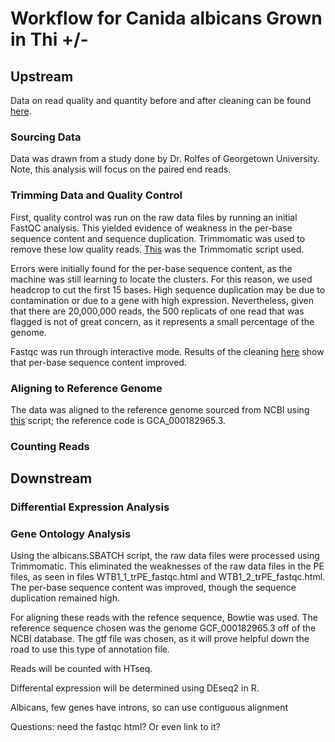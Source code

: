 # Workflow for Canida albicans Grown in Thi +/- 

## Upstream

Data on read quality and quantity before and after cleaning can be found [here](https://docs.google.com/spreadsheets/d/1AOa-XaTzR_PKMIRQDmu8oDTmawXXnkIwEjKOQkNC7Vs/edit?gid=0#gid=0).

### Sourcing Data

Data was drawn from a study done by Dr. Rolfes of Georgetown University. Note, this analysis will focus on the paired end reads.

### Trimming Data and Quality Control

First, quality control was run on the raw data files by running an initial FastQC analysis. This yielded evidence of weakness in the per-base sequence content and sequence duplication. Trimmomatic was used to remove these low quality reads. [This](https://github.com/dpb85/RNAseq-Project/blob/main/albicans.SBATCH) was the Trimmomatic script used.

Errors were initially found for the per-base sequence content, as the machine was still learning to locate the clusters. For this reason, we used headcrop to cut the first 15 bases. High sequence duplication may be due to contamination or due to a gene with high expression. Nevertheless, given that there are 20,000,000 reads, the 500 replicats of one read that was flagged is not of great concern, as it represents a small percentage of the genome.

Fastqc was run through interactive mode. Results of the cleaning [here](https://docs.google.com/spreadsheets/d/1AOa-XaTzR_PKMIRQDmu8oDTmawXXnkIwEjKOQkNC7Vs/edit?gid=0#gid=0) show that per-base sequence content improved.

### Aligning to Reference Genome

The data was aligned to the reference genome sourced from NCBI using [this](https://github.com/dpb85/RNAseq-Project/blob/main/alb_bowtie.SBATCH) script; the reference code is GCA_000182965.3.

### Counting Reads

## Downstream

### Differential Expression Analysis
### Gene Ontology Analysis



Using the albicans.SBATCH script, the raw data files were processed using Trimmomatic. This eliminated the weaknesses of the raw data files in the PE files, as seen in files WTB1_1_trPE_fastqc.html and WTB1_2_trPE_fastqc.html. The per-base sequence content was improved, though the sequence duplication remained high.

For aligning these reads with the refence sequence, Bowtie was used. The reference sequence chosen was the genome GCF_000182965.3 off of the NCBI database. The gtf file was chosen, as it will prove helpful down the road to use this type of annotation file.

Reads will be counted with HTseq.

Differental expression will be determined using DEseq2 in R. 

Albicans, few genes have introns, so can use contiguous alignment

Questions: need the fastqc html? Or even link to it?
